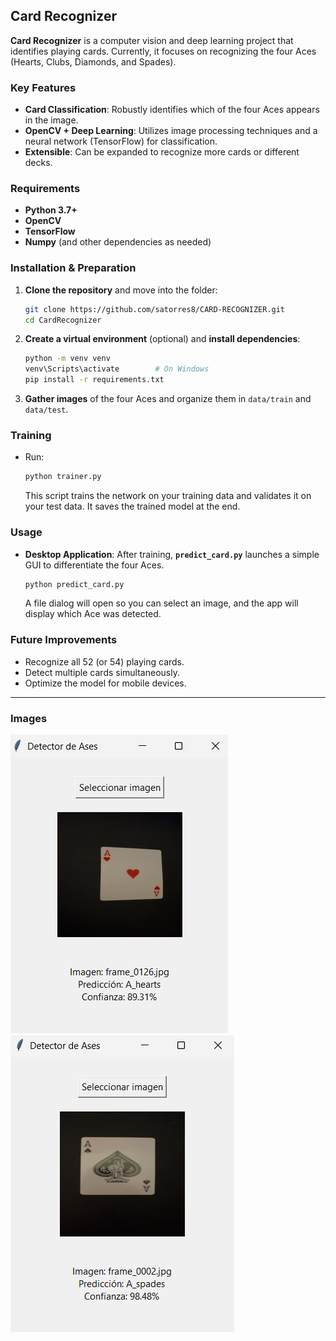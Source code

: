 ## Card Recognizer

**Card Recognizer** is a computer vision and deep learning project that identifies playing cards. Currently, it focuses on recognizing the four Aces (Hearts, Clubs, Diamonds, and Spades).

### Key Features
- **Card Classification**: Robustly identifies which of the four Aces appears in the image.  
- **OpenCV + Deep Learning**: Utilizes image processing techniques and a neural network (TensorFlow) for classification.  
- **Extensible**: Can be expanded to recognize more cards or different decks.

### Requirements
- **Python 3.7+**  
- **OpenCV**  
- **TensorFlow**  
- **Numpy** (and other dependencies as needed)

### Installation & Preparation
1. **Clone the repository** and move into the folder:
   ```bash
   git clone https://github.com/satorres8/CARD-RECOGNIZER.git
   cd CardRecognizer
   ```
2. **Create a virtual environment** (optional) and **install dependencies**:
   ```bash
   python -m venv venv
   venv\Scripts\activate        # On Windows
   pip install -r requirements.txt
   ```
3. **Gather images** of the four Aces and organize them in `data/train` and `data/test`.

### Training
- Run:
  ```bash
  python trainer.py
  ```
  This script trains the network on your training data and validates it on your test data. It saves the trained model at the end.

### Usage
- **Desktop Application**: After training, **`predict_card.py`** launches a simple GUI to differentiate the four Aces.
  ```bash
  python predict_card.py
  ```
  A file dialog will open so you can select an image, and the app will display which Ace was detected.

### Future Improvements
- Recognize all 52 (or 54) playing cards.  
- Detect multiple cards simultaneously.  
- Optimize the model for mobile devices.

---

### Images 
 ![HEARTS](IMG/CORAZON.png)
 ![SPADES](IMG/PICA.png)